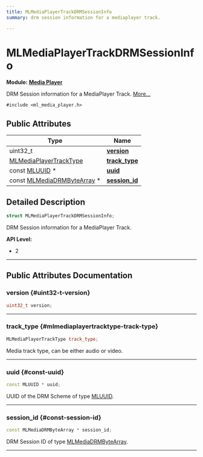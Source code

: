 ```yaml
---
title: MLMediaPlayerTrackDRMSessionInfo
summary: drm session information for a mediaplayer track. 

---
```


# MLMediaPlayerTrackDRMSessionInfo

**Module:** **[Media Player](/versioned_docs/version-22-Feb-2023/api-ref/api/Modules/group___media_player/group___media_player.md)**



DRM Session information for a MediaPlayer Track.  [More...](#detailed-description)


`#include <ml_media_player.h>`

## Public Attributes

| Type           | Name           |
| -------------- | -------------- |
| uint32_t | **[version](/versioned_docs/version-22-Feb-2023/api-ref/api/Modules/group___media_player/struct_m_l_media_player_track_d_r_m_session_info.md#uint32-t-version)**  |
| [MLMediaPlayerTrackType](/versioned_docs/version-22-Feb-2023/api-ref/api/Modules/group___media_player/group___media_player.md#enums-mlmediaplayertracktype) | **[track_type](/versioned_docs/version-22-Feb-2023/api-ref/api/Modules/group___media_player/struct_m_l_media_player_track_d_r_m_session_info.md#mlmediaplayertracktype-track-type)**  |
| const [MLUUID](/versioned_docs/version-22-Feb-2023/api-ref/api/Modules/group___common/struct_m_l_u_u_i_d.md) * | **[uuid](/versioned_docs/version-22-Feb-2023/api-ref/api/Modules/group___media_player/struct_m_l_media_player_track_d_r_m_session_info.md#const-uuid)**  |
| const [MLMediaDRMByteArray](/versioned_docs/version-22-Feb-2023/api-ref/api/Modules/group___media_player/struct_m_l_media_d_r_m_byte_array.md) * | **[session_id](/versioned_docs/version-22-Feb-2023/api-ref/api/Modules/group___media_player/struct_m_l_media_player_track_d_r_m_session_info.md#const-session-id)**  |

## Detailed Description

```cpp
struct MLMediaPlayerTrackDRMSessionInfo;
```

DRM Session information for a MediaPlayer Track. 




**API Level:**
  * 2 




-----------
## Public Attributes Documentation

### version {#uint32-t-version}

```cpp
uint32_t version;
```






-----------

### track_type {#mlmediaplayertracktype-track-type}

```cpp
MLMediaPlayerTrackType track_type;
```


Media track type, can be either audio or video. 





-----------

### uuid {#const-uuid}

```cpp
const MLUUID * uuid;
```


UUID of the DRM Scheme of type [MLUUID](/versioned_docs/version-22-Feb-2023/api-ref/api/Modules/group___common/struct_m_l_u_u_i_d.md). 





-----------

### session_id {#const-session-id}

```cpp
const MLMediaDRMByteArray * session_id;
```


DRM Session ID of type [MLMediaDRMByteArray](/versioned_docs/version-22-Feb-2023/api-ref/api/Modules/group___media_player/struct_m_l_media_d_r_m_byte_array.md). 





-----------


